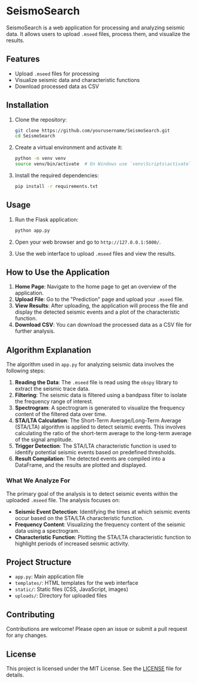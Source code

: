 # SeismoSearch

SeismoSearch is a web application for processing and analyzing seismic data. It allows users to upload `.mseed` files, process them, and visualize the results.

## Features

- Upload `.mseed` files for processing
- Visualize seismic data and characteristic functions
- Download processed data as CSV

## Installation

1. Clone the repository:
    ```sh
    git clone https://github.com/yourusername/SeismoSearch.git
    cd SeismoSearch
    ```

2. Create a virtual environment and activate it:
    ```sh
    python -m venv venv
    source venv/bin/activate  # On Windows use `venv\Scripts\activate`
    ```

3. Install the required dependencies:
    ```sh
    pip install -r requirements.txt
    ```

## Usage

1. Run the Flask application:
    ```sh
    python app.py
    ```

2. Open your web browser and go to `http://127.0.0.1:5000/`.

3. Use the web interface to upload `.mseed` files and view the results.

## How to Use the Application

1. **Home Page**: Navigate to the home page to get an overview of the application.
2. **Upload File**: Go to the "Prediction" page and upload your `.mseed` file.
3. **View Results**: After uploading, the application will process the file and display the detected seismic events and a plot of the characteristic function.
4. **Download CSV**: You can download the processed data as a CSV file for further analysis.

## Algorithm Explanation

The algorithm used in `app.py` for analyzing seismic data involves the following steps:

1. **Reading the Data**: The `.mseed` file is read using the `obspy` library to extract the seismic trace data.
2. **Filtering**: The seismic data is filtered using a bandpass filter to isolate the frequency range of interest.
3. **Spectrogram**: A spectrogram is generated to visualize the frequency content of the filtered data over time.
4. **STA/LTA Calculation**: The Short-Term Average/Long-Term Average (STA/LTA) algorithm is applied to detect seismic events. This involves calculating the ratio of the short-term average to the long-term average of the signal amplitude.
5. **Trigger Detection**: The STA/LTA characteristic function is used to identify potential seismic events based on predefined thresholds.
6. **Result Compilation**: The detected events are compiled into a DataFrame, and the results are plotted and displayed.

### What We Analyze For

The primary goal of the analysis is to detect seismic events within the uploaded `.mseed` file. The analysis focuses on:

- **Seismic Event Detection**: Identifying the times at which seismic events occur based on the STA/LTA characteristic function.
- **Frequency Content**: Visualizing the frequency content of the seismic data using a spectrogram.
- **Characteristic Function**: Plotting the STA/LTA characteristic function to highlight periods of increased seismic activity.

## Project Structure

- `app.py`: Main application file
- `templates/`: HTML templates for the web interface
- `static/`: Static files (CSS, JavaScript, images)
- `uploads/`: Directory for uploaded files

## Contributing

Contributions are welcome! Please open an issue or submit a pull request for any changes.

## License

This project is licensed under the MIT License. See the [LICENSE](LICENSE) file for details.
